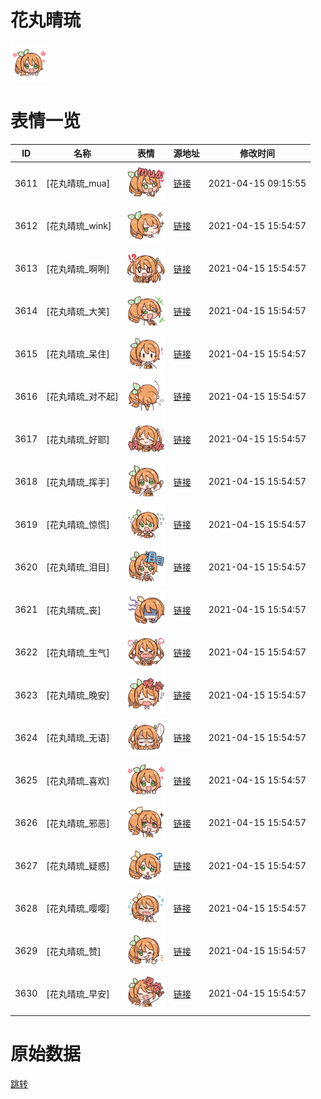 # 花丸晴琉

<img src="./cover.png" height="60" alt="cover" />

# 表情一览

|ID|名称|表情|源地址|修改时间|
|----|----|----|----|----|
|3611|[花丸晴琉_mua]|<img src="./pic/003611_%5B花丸晴琉_mua%5D.png" height="60" alt="mua"/>|[链接](http://i0.hdslb.com/bfs/emote/25be806bfbbb5300afdbeeb64977c90cd1254bf1.png)|2021-04-15 09:15:55|
|3612|[花丸晴琉_wink]|<img src="./pic/003612_%5B花丸晴琉_wink%5D.png" height="60" alt="wink"/>|[链接](http://i0.hdslb.com/bfs/emote/343d2d4bbf5919f25e37f971cf114d07232c5e73.png)|2021-04-15 15:54:57|
|3613|[花丸晴琉_啊咧]|<img src="./pic/003613_%5B花丸晴琉_啊咧%5D.png" height="60" alt="啊咧"/>|[链接](http://i0.hdslb.com/bfs/emote/b34c5a1827762b981d689bbc51f134469ef06f23.png)|2021-04-15 15:54:57|
|3614|[花丸晴琉_大笑]|<img src="./pic/003614_%5B花丸晴琉_大笑%5D.png" height="60" alt="大笑"/>|[链接](http://i0.hdslb.com/bfs/emote/1e28846f5cbd897dd2653142b8be9db42dfbdcb3.png)|2021-04-15 15:54:57|
|3615|[花丸晴琉_呆住]|<img src="./pic/003615_%5B花丸晴琉_呆住%5D.png" height="60" alt="呆住"/>|[链接](http://i0.hdslb.com/bfs/emote/2b31495e0c538e095d44ff1a17834abe317a05d2.png)|2021-04-15 15:54:57|
|3616|[花丸晴琉_对不起]|<img src="./pic/003616_%5B花丸晴琉_对不起%5D.png" height="60" alt="对不起"/>|[链接](http://i0.hdslb.com/bfs/emote/02d1e8ddfac938b20956f3d83350f442d398286a.png)|2021-04-15 15:54:57|
|3617|[花丸晴琉_好耶]|<img src="./pic/003617_%5B花丸晴琉_好耶%5D.png" height="60" alt="好耶"/>|[链接](http://i0.hdslb.com/bfs/emote/29724d41c08ec63962e0974aa653ea8be0cf3947.png)|2021-04-15 15:54:57|
|3618|[花丸晴琉_挥手]|<img src="./pic/003618_%5B花丸晴琉_挥手%5D.png" height="60" alt="挥手"/>|[链接](http://i0.hdslb.com/bfs/emote/2c0753c98d4e098a3c5f27ab658b1046b4032572.png)|2021-04-15 15:54:57|
|3619|[花丸晴琉_惊慌]|<img src="./pic/003619_%5B花丸晴琉_惊慌%5D.png" height="60" alt="惊慌"/>|[链接](http://i0.hdslb.com/bfs/emote/e8307d3bd2ad84434e2f6de1eea727aaa138d987.png)|2021-04-15 15:54:57|
|3620|[花丸晴琉_泪目]|<img src="./pic/003620_%5B花丸晴琉_泪目%5D.png" height="60" alt="泪目"/>|[链接](http://i0.hdslb.com/bfs/emote/02a805b640a1bd824d21c5e21cf2dbb19f03b6a1.png)|2021-04-15 15:54:57|
|3621|[花丸晴琉_丧]|<img src="./pic/003621_%5B花丸晴琉_丧%5D.png" height="60" alt="丧"/>|[链接](http://i0.hdslb.com/bfs/emote/e45bd7cf880f36a439ef47c355c73065911992ac.png)|2021-04-15 15:54:57|
|3622|[花丸晴琉_生气]|<img src="./pic/003622_%5B花丸晴琉_生气%5D.png" height="60" alt="生气"/>|[链接](http://i0.hdslb.com/bfs/emote/dfbfccd43db22e547f62563b73ae7a474b1163a2.png)|2021-04-15 15:54:57|
|3623|[花丸晴琉_晚安]|<img src="./pic/003623_%5B花丸晴琉_晚安%5D.png" height="60" alt="晚安"/>|[链接](http://i0.hdslb.com/bfs/emote/40b60d5c04c8e7037089c408e68a73d51fd3dee7.png)|2021-04-15 15:54:57|
|3624|[花丸晴琉_无语]|<img src="./pic/003624_%5B花丸晴琉_无语%5D.png" height="60" alt="无语"/>|[链接](http://i0.hdslb.com/bfs/emote/ac4cf2356a708eb11199f266160cb76be129ead9.png)|2021-04-15 15:54:57|
|3625|[花丸晴琉_喜欢]|<img src="./pic/003625_%5B花丸晴琉_喜欢%5D.png" height="60" alt="喜欢"/>|[链接](http://i0.hdslb.com/bfs/emote/71a508d3183fb59f1ddf3a42af59fa7495f2c18c.png)|2021-04-15 15:54:57|
|3626|[花丸晴琉_邪恶]|<img src="./pic/003626_%5B花丸晴琉_邪恶%5D.png" height="60" alt="邪恶"/>|[链接](http://i0.hdslb.com/bfs/emote/0a8175363b7c8270836323a627b1fe437938399c.png)|2021-04-15 15:54:57|
|3627|[花丸晴琉_疑惑]|<img src="./pic/003627_%5B花丸晴琉_疑惑%5D.png" height="60" alt="疑惑"/>|[链接](http://i0.hdslb.com/bfs/emote/4aef9a2a5c9800faf2501014e1fba1fbf180b8f0.png)|2021-04-15 15:54:57|
|3628|[花丸晴琉_嘤嘤]|<img src="./pic/003628_%5B花丸晴琉_嘤嘤%5D.png" height="60" alt="嘤嘤"/>|[链接](http://i0.hdslb.com/bfs/emote/b5584ef24436d42364e7234a9cd8734e00f872f6.png)|2021-04-15 15:54:57|
|3629|[花丸晴琉_赞]|<img src="./pic/003629_%5B花丸晴琉_赞%5D.png" height="60" alt="赞"/>|[链接](http://i0.hdslb.com/bfs/emote/adf49b5e19731a8176b774f55b5472b9234ee555.png)|2021-04-15 15:54:57|
|3630|[花丸晴琉_早安]|<img src="./pic/003630_%5B花丸晴琉_早安%5D.png" height="60" alt="早安"/>|[链接](http://i0.hdslb.com/bfs/emote/c5e20c947c10bb931413b8e4bc80b2bd3b09971e.png)|2021-04-15 15:54:57|

# 原始数据

[跳转](./raw.json)

